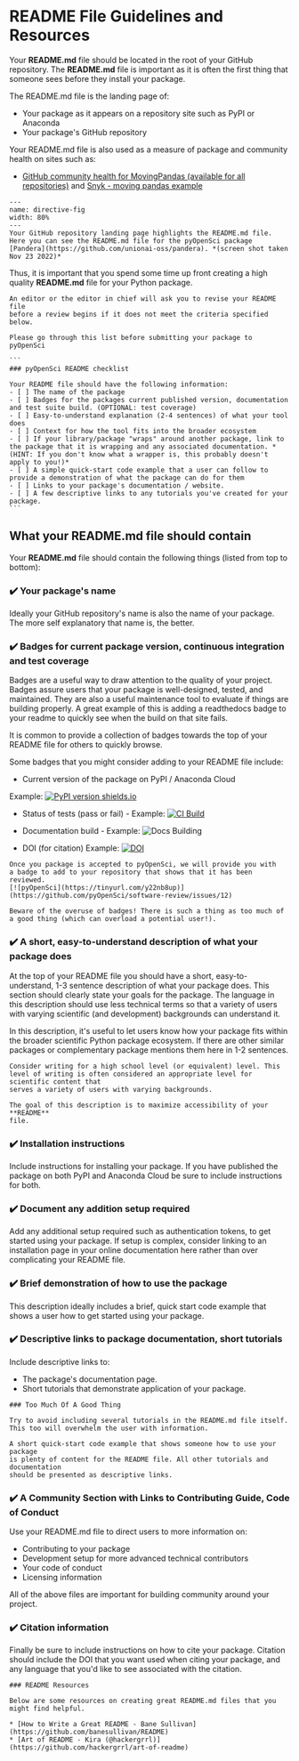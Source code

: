 # README File Guidelines and Resources

Your **README.md** file should be located in the root of your GitHub repository. 
The **README.md** file is important as it is often the first thing that someone 
sees before they install your package. 

The README.md file is the landing page of:

* Your package as it appears on a repository site such as PyPI or Anaconda
* Your package's GitHub repository

Your README.md file is also used as a measure of package and community 
health on sites such as:
* [GitHub community health for MovingPandas (available for all repositories)](https://github.com/anitagraser/movingpandas/community) and [Snyk - moving pandas example](https://snyk.io/advisor/python/movingpandas)  


```{figure} /images/pandera-python-package-readme-github.png
---
name: directive-fig
width: 80%
---
Your GitHub repository landing page highlights the README.md file. Here you can see the README.md file for the pyOpenSci package [Pandera](https://github.com/unionai-oss/pandera). *(screen shot taken Nov 23 2022)*
```

Thus, it is important that you spend some time up front creating a high quality 
**README.md** file for your Python package.

````{note}
An editor or the editor in chief will ask you to revise your README file
before a review begins if it does not meet the criteria specified below. 

Please go through this list before submitting your package to pyOpenSci

```
### pyOpenSci README checklist 

Your README file should have the following information: 
- [ ] The name of the package
- [ ] Badges for the packages current published version, documentation and test suite build. (OPTIONAL: test coverage) 
- [ ] Easy-to-understand explanation (2-4 sentences) of what your tool does
- [ ] Context for how the tool fits into the broader ecosystem 
- [ ] If your library/package "wraps" around another package, link to the package that it is wrapping and any associated documentation. *(HINT: If you don't know what a wrapper is, this probably doesn't apply to you!)*
- [ ] A simple quick-start code example that a user can follow to provide a demonstration of what the package can do for them 
- [ ] Links to your package's documentation / website.
- [ ] A few descriptive links to any tutorials you've created for your package.
```
````

## What your README.md file should contain

Your **README.md** file should contain the following things (listed from top to bottom):

### ✔️ Your package's name
Ideally your GitHub repository's name is also the name of your package. The more 
self explanatory that name is, the better. 

###  ✔️ Badges for current package version, continuous integration and test coverage

Badges are a useful way to draw attention to the quality of your project. Badges 
assure users that your package is well-designed, tested, and maintained. They 
are also a useful maintenance tool to evaluate if things are building properly. 
A great example of this is adding a readthedocs badge to your readme to quickly
see when the build on that site fails. 

It is common to provide a collection of badges towards the top of your 
README file for others to quickly browse.

Some badges that you might consider adding to your README file include:

* Current version of the package on PyPI / Anaconda Cloud 

Example: [![PyPI version shields.io](https://img.shields.io/pypi/v/pandera.svg)](https://pypi.org/project/pandera/)

* Status of tests (pass or fail) - Example: [![CI Build](https://github.com/pandera-dev/pandera/workflows/CI%20Tests/badge.svg?branch=main)](https://github.com/pandera-dev/pandera/actions?query=workflow%3A%22CI+Tests%22+branch%3Amain)

* Documentation build - Example: ![Docs Building](https://github.com/pyOpenSci/python-package-guide/actions/workflows/build-book.yml/badge.svg)

* DOI (for citation) Example: [![DOI](https://zenodo.org/badge/556814582.svg)](https://zenodo.org/badge/latestdoi/556814582)

```{tip}
Once you package is accepted to pyOpenSci, we will provide you with 
a badge to add to your repository that shows that it has been reviewed. 
[![pyOpenSci](https://tinyurl.com/y22nb8up)](https://github.com/pyOpenSci/software-review/issues/12)

```


```{caution}
Beware of the overuse of badges! There is such a thing as too much of a good thing (which can overload a potential user!).
```

### ✔️ A short, easy-to-understand description of what your package does 

At the top of your README file you should have a short, easy-to-understand, 1-3 
sentence description of what your package does. This section should clearly 
state your goals for the package. The language in this description should use 
less technical terms so that a variety of users with varying scientific (and 
development) backgrounds can understand it. 

In this description, it's useful to let users know how your package fits within
the broader scientific Python package ecosystem. If there are other similar packages 
or complementary package mentions them here in 1-2 sentences. 

```{tip}
Consider writing for a high school level (or equivalent) level. This 
level of writing is often considered an appropriate level for scientific content that 
serves a variety of users with varying backgrounds. 

The goal of this description is to maximize accessibility of your **README** 
file.
```

### ✔️ Installation instructions

Include instructions for installing your package. If you have published 
the package on both PyPI and Anaconda Cloud be sure to include instructions for both. 

### ✔️ Document any addition setup required

Add any additional setup required such as authentication tokens, to 
get started using your package. If setup is complex, consider linking to an 
installation page in your online documentation here rather than over complicating
your README file. 

### ✔️ Brief demonstration of how to use the package

This description ideally includes a brief, quick start code 
example that shows a user how to get started using your package. 

### ✔️ Descriptive links to package documentation, short tutorials

Include descriptive links to:

* The package's documentation page. 
* Short tutorials that demonstrate application of your package. 

```{tip}
### Too Much Of A Good Thing

Try to avoid including several tutorials in the README.md file itself. This too will overwhelm the user with information. 

A short quick-start code example that shows someone how to use your package 
is plenty of content for the README file. All other tutorials and 
documentation 
should be presented as descriptive links. 
```

### ✔️ A Community Section with Links to Contributing Guide, Code of Conduct 

Use your README.md file to direct users to more information on:

* Contributing to your package 
* Development setup for more advanced technical contributors 
* Your code of conduct
* Licensing information

All of the above files are important for building community around your 
project.

### ✔️ Citation information

Finally be sure to include instructions on how to cite your package. 
Citation should include the DOI that you want used when citing your package, 
and any language that you'd like to see associated with the citation. 

```{tip}
### README Resources 

Below are some resources on creating great README.md files that you 
might find helpful.

* [How to Write a Great README - Bane Sullivan](https://github.com/banesullivan/README)
* [Art of README - Kira (@hackergrrl)](https://github.com/hackergrrl/art-of-readme)

```

